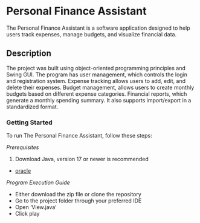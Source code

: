 # Personal Finance Assistant
The Personal Finance Assistant is a software application designed to help users track expenses, manage budgets, and visualize financial data.


## Description
The project was built using object-oriented programming principles and Swing GUI. The program has user management, which controls the login and registration system. Expense tracking allows users to add, edit, and delete their expenses. Budget management, allows users to create monthly budgets based on different expense categories. Financial reports, which generate a monthly spending summary. It also supports import/export in a standardized format. 

### Getting Started
To run The Personal Finance Assistant, follow these steps:

*Prerequisites* 
1. Download Java, version 17 or newer is recommended
* [oracle](https://www.oracle.com/java/technologies/downloads/)

*Program Execution Guide*
* Either download the zip file or clone the repository
* Go to the project folder through your preferred IDE
* Open ‘View.java’
* Click play
	
